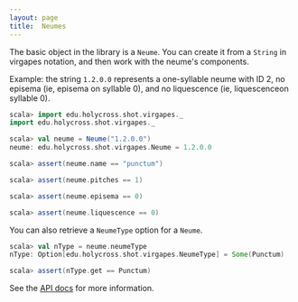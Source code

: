 ```yaml
---
layout: page
title:  Neumes
---
```





The basic object in the library is a `Neume`.  You can create it from a `String` in virgapes notation, and then work with the neume's components.

Example:  the string `1.2.0.0` represents a one-syllable neume with ID 2, no episema (ie, episema on syllable 0), and no liquescence (ie, liquescenceon syllable 0).


```scala
scala> import edu.holycross.shot.virgapes._
import edu.holycross.shot.virgapes._

scala> val neume = Neume("1.2.0.0")
neume: edu.holycross.shot.virgapes.Neume = 1.2.0.0

scala> assert(neume.name == "punctum")

scala> assert(neume.pitches == 1)

scala> assert(neume.episema == 0)

scala> assert(neume.liquescence == 0)
```

You can also retrieve a `NeumeType`  option for a `Neume`.

```scala
scala> val nType = neume.neumeType
nType: Option[edu.holycross.shot.virgapes.NeumeType] = Some(Punctum)

scala> assert(nType.get == Punctum)
```

See the [API docs](http://neelsmith.info/code/api-docs/langlibs/virgapes/edu/holycross/shot/virgapes/) for  more information.
